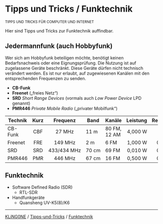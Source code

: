# Tipps und Tricks / Funktechnik
<small>TIPPS UND TRICKS FÜR COMPUTER UND INTERNET</small>

Hier sind Tipps und Tricks zur Funktechnik auffindbar.

## Jedermannfunk (auch Hobbyfunk)

Wer sich am Hobbyfunk beteiligen möchte, benötigt keinen Bedarfsnachweis oder eine Eignungsprüfung. Die Nutzung ist auf zugelassene Geräte beschränkt. Diese Geräte dürfen nicht technisch verändert werden. Es ist nur erlaubt, auf zugewiesenen Kanälen mit den entsprechenden Frequenzen zu senden.

* **CB-Funk**
* **Freenet** („freies Netz“)
* **SRD** *Short Range Devices* (vormals auch *Low Power Device* LPD genannt)
* **PMR446** *Private Mobile Radio* („privater Mobilfunk“)

Technik | Kurz | Frequenz      | Band  | Kanäle       | Leistung | Reichweite | Geltungsbereich
------- |:----:|:-------------:| ----- | ------------ | --------:| ----------:|:--------------:
CB-Funk | CBF  |  27 MHz       | 11 m  | 80 FM, 12 AM | 4,000 W  | 1–10 km    | EUR
Freenet | FRE  | 149 MHz       | 2 m   | 6 FM         | 1,000 W  | 0,5–5 km   | DEU
SRD     | SRD  | 433/434 MHz   | 70 cm | 69 FM        | 0,010 W  | 0,5–2 km   | DEU, AUT, NLD
PMR446  | PMR  | 446 MHz       | 67 cm | 16 FM        | 0,500 W  | 0,5–5 km   | EUR

## Funktechnik

* Software Defined Radio (SDR)
  * RTL-SDR
* Handfunkgeräte
  * Quansheng UV-K5(8)/K6

---


[KLiNG0NE](https://github.com/KLiNG0NE/) / [Tipps-und-Tricks](https://github.com/KLiNG0NE/Tipps-und-Tricks) / [Funktechnik](README.md)
